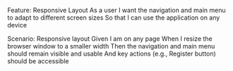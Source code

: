 Feature: Responsive Layout
  As a user
  I want the navigation and main menu to adapt to different screen sizes
  So that I can use the application on any device

Scenario: Responsive layout
  Given I am on any page
  When I resize the browser window to a smaller width
  Then the navigation and main menu should remain visible and usable
  And key actions (e.g., Register button) should be accessible
